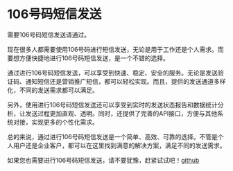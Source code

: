 # 106号码短信发送

需要106号码短信发送请通过。

现在很多人都需要使用106号码进行短信发送，无论是用于工作还是个人需求。而要想方便快捷地进行106号码短信发送，是一个不错的选择。

通过进行106号码短信发送，可以享受到快速、稳定、安全的服务。无论是发送验证码、通知短信还是营销推广短信，都可以轻松实现。而且，提供的发送通道多样化，不同的发送需求都可以满足。

另外，使用进行106号码短信发送还可以享受到实时的发送状态报告和数据统计分析，让发送过程更加直观、透明。同时，还提供了完善的API接口，方便与其他系统对接，实现更多的个性化需求。

总的来说，通过进行106号码短信发送是一个简单、高效、可靠的选择。不管是个人用户还是企业客户，都可以在这里找到满意的解决方案，满足不同的发送需求。

如果您也需要进行106号码短信发送，请不要犹豫，赶紧试试吧！[github](https://github.com)